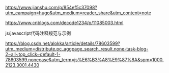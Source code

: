 https://www.jianshu.com/p/854ef5c37098?utm_campaign=hugo&utm_medium=reader_share&utm_content=note



https://www.cnblogs.com/decode1234/p/11085003.html





js/javascript代码注释规范与示例

https://blog.csdn.net/alokka/article/details/78603599?utm_medium=distribute.pc_aggpage_search_result.none-task-blog-2~all~top_click~default-1-78603599.nonecase&utm_term=js%E6%B3%A8%E9%87%8A&spm=1000.2123.3001.4430